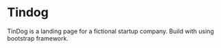 # Tindog
TinDog is a landing page for a fictional startup company. Build with using bootstrap framework.
